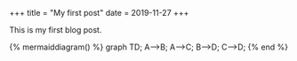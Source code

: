 +++
title = "My first post"
date = 2019-11-27
+++

This is my first blog post.

{% mermaiddiagram() %}
graph TD;
    A-->B;
    A-->C;
    B-->D;
    C-->D;
{% end %}
